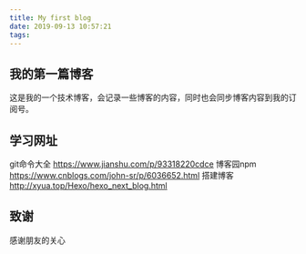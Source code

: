 ```yaml
---
title: My first blog
date: 2019-09-13 10:57:21
tags:
---
```

## 我的第一篇博客
这是我的一个技术博客，会记录一些博客的内容，同时也会同步博客内容到我的订阅号。
## 学习网址
git命令大全 https://www.jianshu.com/p/93318220cdce
博客园npm https://www.cnblogs.com/john-sr/p/6036652.html
搭建博客 http://xyua.top/Hexo/hexo_next_blog.html
## 致谢
感谢朋友的关心
